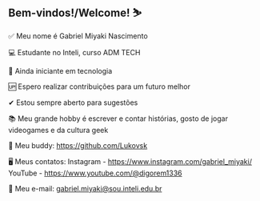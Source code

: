 ## Bem-vindos!/Welcome! ⛷

✅ Meu nome é Gabriel Miyaki Nascimento

💻 Estudante no Inteli, curso ADM TECH

📱 Ainda iniciante em tecnologia

🆙 Espero realizar contribuições para um futuro melhor

✔ Estou sempre aberto para sugestões

📚 Meu grande hobby é escrever e contar histórias, gosto de jogar videogames e da cultura geek

🤝 Meu buddy: https://github.com/Lukovsk

🖥 Meus contatos: Instagram - https://www.instagram.com/gabriel_miyaki/ YouTube - https://www.youtube.com/@digorem1336

📧 Meu e-mail: gabriel.miyaki@sou.inteli.edu.br
